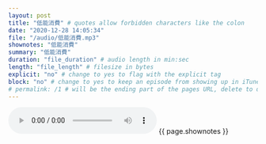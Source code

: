 ```yaml
---
layout: post
title: "低能消費" # quotes allow forbidden characters like the colon
date: "2020-12-28 14:05:34"
file: "/audio/低能消費.mp3"
shownotes: "低能消費"
summary: "低能消費"
duration: "file_duration" # audio length in min:sec
length: "file_length" # filesize in bytes
explicit: "no" # change to yes to flag with the explicit tag
block: "no" # change to yes to keep an episode from showing up in iTunes
# permalink: /1 # will be the ending part of the pages URL, delete to default to the title
---
```


<audio controls>
<source src="{{site.url}}{{site.baseurl}}{{ page.file }}" type="audio/x-mp3">
Your browser does not support the audio element.
</audio>
{{ page.shownotes }}
